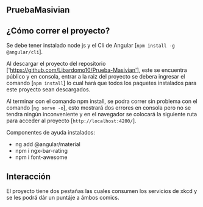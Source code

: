 ## PruebaMasivian

## ¿Cómo correr el proyecto?

Se debe tener instalado node js y el Cli de Angular [`npm install -g @angular/cli`].

Al descargar el proyecto del repositorio ['https://github.com/Libardomo10/Prueba-Masivian'], este se encuentra público y en consola, entrar a la raiz del proyecto se debera ingresar el comando [`npm install`] lo cual hará que todos los paquetes instalados para este proyecto sean descargados.

Al terminar con el comando npm install, se podra correr sin problema con el comando [`ng serve -o`], esto mostrará dos errores en consola pero no se tendra ningún inconveniente y en el navegador se colocará la siguiente ruta para acceder al proyecto [`http://localhost:4200/`].

Componentes de ayuda instalados:
- ng add @angular/material
- npm i ngx-bar-rating
- npm i font-awesome

## Interacción

El proyecto tiene dos pestañas las cuales consumen los servicios de xkcd y se les podrá dár un puntáje a ámbos comics.
